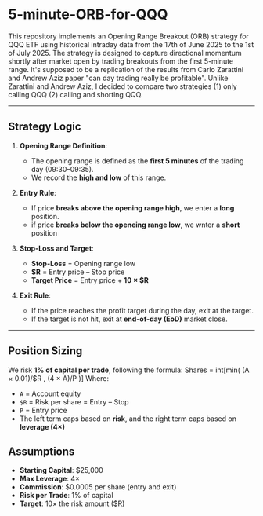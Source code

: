 # 5-minute-ORB-for-QQQ
This repository implements an Opening Range Breakout (ORB) strategy for QQQ ETF using historical intraday data from the 17th of June 2025 to the 1st of July 2025. The strategy is designed to capture directional momentum shortly after market open by trading breakouts from the first 5-minute range. It's supposed to be a replication of the results from Carlo Zarattini and Andrew Aziz paper "can day trading really be profitable". Unlike Zarattini and Andrew Aziz, I decided to compare two strategies (1) only calling QQQ (2) calling and shorting QQQ. 

---

## Strategy Logic

1. **Opening Range Definition**:
   - The opening range is defined as the **first 5 minutes** of the trading day (09:30–09:35).
   - We record the **high and low** of this range.

2. **Entry Rule**:
   - If price **breaks above the opening range high**, we enter a **long** position.
   - if price **breaks below the openeing range low**, we wnter a **short** position

3. **Stop-Loss and Target**:
   - **Stop-Loss** = Opening range low
   - **$R** = Entry price – Stop price
   - **Target Price** = Entry price + **10 × $R**

4. **Exit Rule**:
   - If the price reaches the profit target during the day, exit at the target.
   - If the target is not hit, exit at **end-of-day (EoD)** market close.
     
---

## Position Sizing

We risk **1% of capital per trade**, following the formula:
Shares = int[min( (A × 0.01)/$R , (4 × A)/P )]
Where:
- `A` = Account equity
- `$R` = Risk per share = Entry – Stop
- `P` = Entry price
- The left term caps based on **risk**, and the right term caps based on **leverage (4×)**

## Assumptions

- **Starting Capital**: $25,000
- **Max Leverage**: 4×
- **Commission**: $0.0005 per share (entry and exit)
- **Risk per Trade**: 1% of capital
- **Target**: 10× the risk amount ($R)
